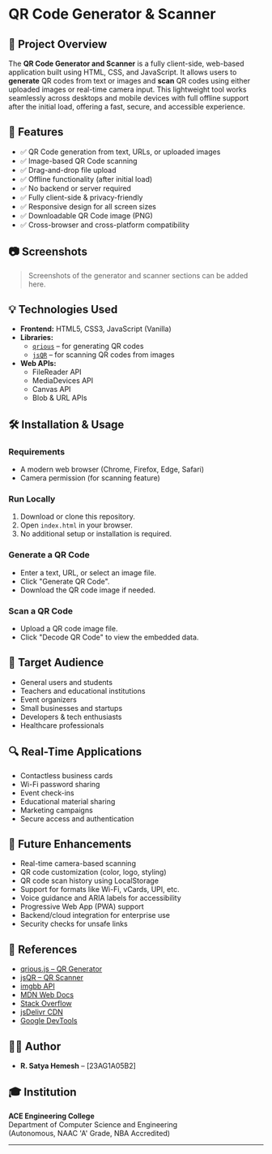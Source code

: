 # QR Code Generator & Scanner

## 📌 Project Overview

The **QR Code Generator and Scanner** is a fully client-side, web-based application built using HTML, CSS, and JavaScript. It allows users to **generate** QR codes from text or images and **scan** QR codes using either uploaded images or real-time camera input. This lightweight tool works seamlessly across desktops and mobile devices with full offline support after the initial load, offering a fast, secure, and accessible experience.

## 🔧 Features

- ✅ QR Code generation from text, URLs, or uploaded images
- ✅ Image-based QR Code scanning
- ✅ Drag-and-drop file upload
- ✅ Offline functionality (after initial load)
- ✅ No backend or server required
- ✅ Fully client-side & privacy-friendly
- ✅ Responsive design for all screen sizes
- ✅ Downloadable QR Code image (PNG)
- ✅ Cross-browser and cross-platform compatibility

## 📷 Screenshots

> Screenshots of the generator and scanner sections can be added here.

## 💡 Technologies Used

- **Frontend:** HTML5, CSS3, JavaScript (Vanilla)
- **Libraries:**
  - [`qrious`](https://github.com/neocotic/qrious) – for generating QR codes
  - [`jsQR`](https://github.com/cozmo/jsQR) – for scanning QR codes from images
- **Web APIs:**
  - FileReader API
  - MediaDevices API
  - Canvas API
  - Blob & URL APIs

## 🛠️ Installation & Usage

### Requirements

- A modern web browser (Chrome, Firefox, Edge, Safari)
- Camera permission (for scanning feature)

### Run Locally

1. Download or clone this repository.
2. Open `index.html` in your browser.
3. No additional setup or installation is required.

### Generate a QR Code

- Enter a text, URL, or select an image file.
- Click "Generate QR Code".
- Download the QR code image if needed.

### Scan a QR Code

- Upload a QR code image file.
- Click "Decode QR Code" to view the embedded data.

## 📱 Target Audience

- General users and students
- Teachers and educational institutions
- Event organizers
- Small businesses and startups
- Developers & tech enthusiasts
- Healthcare professionals

## 🔍 Real-Time Applications

- Contactless business cards
- Wi-Fi password sharing
- Event check-ins
- Educational material sharing
- Marketing campaigns
- Secure access and authentication

## 🔄 Future Enhancements

- Real-time camera-based scanning
- QR code customization (color, logo, styling)
- QR code scan history using LocalStorage
- Support for formats like Wi-Fi, vCards, UPI, etc.
- Voice guidance and ARIA labels for accessibility
- Progressive Web App (PWA) support
- Backend/cloud integration for enterprise use
- Security checks for unsafe links

## 📄 References

- [qrious.js – QR Generator](https://github.com/neocotic/qrious)
- [jsQR – QR Scanner](https://github.com/cozmo/jsQR)
- [imgbb API](https://api.imgbb.com/)
- [MDN Web Docs](https://developer.mozilla.org/)
- [Stack Overflow](https://stackoverflow.com/)
- [jsDelivr CDN](https://www.jsdelivr.com/)
- [Google DevTools](https://developer.chrome.com/docs/devtools/)

## 👨‍💻 Author

- **R. Satya Hemesh** – [23AG1A05B2]

## 🎓 Institution

**ACE Engineering College**  
Department of Computer Science and Engineering  
(Autonomous, NAAC 'A' Grade, NBA Accredited)

---

